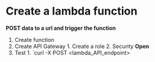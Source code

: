 # Create a lambda function

**POST data to a url and trigger the function**

1. Create function 
  1. Create API Gateway
    1. Create a role
    2. Security **Open**
  2. Test
    1. `curl -X POST <lambda_API_endpoint>
